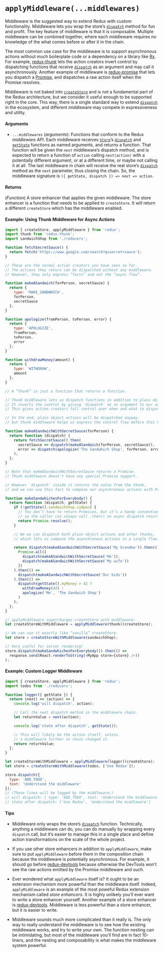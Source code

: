 # `applyMiddleware(...middlewares)`

Middleware is the suggested way to extend Redux with custom functionality. Middleware lets you wrap the store’s [`dispatch`](Store.md#dispatch) method for fun and profit. The key feature of middleware is that it is composable. Multiple middleware can be combined together, where each middleware requires no knowledge of the what comes before or after it in the chain.

The most common use case for the middleware is to support asynchronous actions without much boilerplate code or a dependency on a library like [Rx](https://github.com/Reactive-Extensions/RxJS). For example, [redux-thunk](https://github.com/gaearon/redux-thunk) lets the action creators invert control by dispatching functions that receive [`dispatch`](Store.md#dispatch) as an argument and may call it asynchronously. Another example of middleware is [redux-promise](https://github.com/acdlite/redux-promise) that lets you dispatch a [Promise](https://developer.mozilla.org/en/docs/Web/JavaScript/Reference/Global_Objects/Promise), and dispatches a raw action itself when the Promise resolves.

Middleware is not baked into [`createStore`](createStore.md) and is not a fundamental part of the Redux architecture, but we consider it useful enough to be supported right in the core. This way, there is a single standard way to extend [`dispatch`](Store.md#dispatch) in the ecosystem, and different middleware may compete in expressiveness and utility.

#### Arguments

* `...middlewares` (*arguments*): Functions that conform to the Redux *middleware API*. Each middleware receives [`Store`](Store.md)’s [`dispatch`](Store.md#dispatch) and [`getState`](Store.md#getState) functions as named arguments, and returns a function. That function will be given the `next` middleware’s dispatch method, and is expected to return a function of `action` calling `next(action)` with a potentially different argument, or at a different time, or maybe not calling it at all. The last middleware in chain will receive the real store’s [`dispatch`](Store.md#dispatch) method as the `next` parameter, thus closing the chain. So, the middleware signature is `({ getState, dispatch }) => next => action`.

#### Returns

(*Function*) A store enhancer that applies the given middleware. The store enhancer is a function that needs to be applied to `createStore`. It will return a different `createStore` which has the middleware enabled.

#### Example: Using Thunk Middleware for Async Actions

```js
import { createStore, applyMiddleware } from 'redux';
import thunk from 'redux-thunk';
import sandwichShop from './reducers';

function fetchSecretSauce() {
  return fetch('https://www.google.com/search?q=secret+sauce');
}

// These are the normal action creators you have seen so far.
// The actions they return can be dispatched without any middleware.
// However, they only express “facts” and not the “async flow”.

function makeASandwich(forPerson, secretSauce) {
  return {
    type: 'MAKE_SANDWHICH',
    forPerson,
    secretSauce
  };
}

function apologize(fromPerson, toPerson, error) {
  return {
    type: 'APOLOGIZE',
    fromPerson,
    toPerson,
    error
  };
}

function withdrawMoney(amount) {
  return {
    type: 'WITHDRAW',
    amount
  };
}

// A “thunk” is just a function that returns a function.

// Thunk middleware lets us dispatch functions in addition to plain objects.
// It inverts the control by giving `dispatch` as an argument to our actions.
// This gives action creators full control over when and what to dispatch.

// In the end, plain object actions will be dispatched anyway,
// but thunk middleware helps us express the control flow before this happens.

function makeASandwichWithSecretSauce(forPerson) {
  return function (dispatch) {
    return fetchSecretSauce().then(
      secretSauce => dispatch(makeASandwich(forPerson, secretSauce)),
      error => dispatch(apologize('The Sandwhich Shop', forPerson, error))
    );
  };
}

// Note that makeASandwichWithSecretSauce returns a Promise.
// Thunk middleware doesn’t have any special Promise support.

// However `dispatch` inside it returns the value from the thunk,
// and we can use this fact to compose our asynchronous actions with Promises.

function makeSandwhichesForEverybody() {
  return function (dispatch, getState) {
    if (!getState().sandwichShop.isOpen) {
      // You don’t have to return Promises, but it’s a handy convention
      // so the caller can always call .then() on async dispatch result.
      return Promise.resolve();
    }

    // We we can dispatch both plain object actions and other thunks,
    // which lets us compose the asynchronous actions in a single flow.

    return dispatch(makeASandwichWithSecretSauce('My Grandma')).then(() =>
      Promise.all([
        dispatch(makeASandwichWithSecretSauce('Me')),
        dispatch(makeASandwichWithSecretSauce('My wife'))
      ])
    ).then(() =>
      dispatch(makeASandwichWithSecretSauce('Our kids'))
    ).then(() =>
      dispatch(getState().myMoney > 42 ?
        withdrawMoney(42) :
        apologize('Me', 'The Sandwich Shop')
      )
    );
  };
}

// applyMiddleware supercharges createStore with middleware:
let createStoreWithMiddleware = applyMiddleware(thunk)(createStore);

// We can use it exactly like “vanilla” createStore.
let store = createStoreWithMiddleware(sandwichShop);

// Very useful for server rendering!
store.dispatch(makeSandwhichesForEverybody()).then(() =>
  response.send(React.renderToString(<MyApp store={store} />))
);
```

#### Example: Custom Logger Middleware

```js
import { createStore, applyMiddleware } from 'redux';
import todos from './reducers';

function logger({ getState }) {
  return (next) => (action) => {
    console.log('will dispatch', action);

    // Call the next dispatch method in the middleware chain.
    let returnValue = next(action);

    console.log('state after dispatch', getState());

    // This will likely be the action itself, unless
    // a middleware further in chain changed it.
    return returnValue;
  };
}

let createStoreWithMiddleware = applyMiddleware(logger)(createStore);
let store = createStoreWithMiddleware(todos, ['Use Redux']);

store.dispatch({
  type: 'ADD_TODO',
  text: 'Understand the middleware'
});
// (These lines will be logged by the middleware:)
// will dispatch: { type: 'ADD_TODO', text: 'Understand the middleware' }
// state after dispatch: ['Use Redux', 'Understand the middleware']
```


#### Tips

* Middleware only wraps the store’s [`dispatch`](Store.md#dispatch) function. Technically, anything a middleware can do, you can do manually by wrapping every `dispatch` call, but it’s easier to manage this in a single place and define action transformations on the scale of the whole project.

* If you use other store enhancers in addition to `applyMiddleware`, make sure to put `applyMiddleware` before them in the composition chain because the middleware is potentially asynchronous. For example, it should go before [redux-devtools](https://github.com/gaearon/redux-devtools) because otherwise the DevTools won’t see the raw actions emitted by the Promise middleware and such.

* Ever wondered what `applyMiddleware` itself is? It ought to be an extension mechanism more powerful than the middleware itself. Indeed, `applyMiddleware` is an example of the most poweful Redux extension mechanism called *store enhancers*. It is highly unlikely you’ll ever want to write a store enhancer yourself. Another example of a store enhancer is [redux-devtools](https://github.com/gaearon/redux-devtools). Middleware is less powerful than a store enhancer, but it is easier to write.

* Middleware sounds much more complicated than it really is. The only way to really understand the middleware is to see how the existing middleware works, and try to write your own. The function nesting can be intimidating, but most of the middleware you’ll find are in fact 10-liners, and the nesting and composability is what makes the middleware system powerful.
